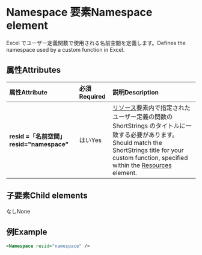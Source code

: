 # <a name="namespace-element"></a><span data-ttu-id="6243c-101">Namespace 要素</span><span class="sxs-lookup"><span data-stu-id="6243c-101">Namespace element</span></span>

<span data-ttu-id="6243c-102">Excel でユーザー定義関数で使用される名前空間を定義します。</span><span class="sxs-lookup"><span data-stu-id="6243c-102">Defines the namespace used by a custom function in Excel.</span></span>

## <a name="attributes"></a><span data-ttu-id="6243c-103">属性</span><span class="sxs-lookup"><span data-stu-id="6243c-103">Attributes</span></span>

|  <span data-ttu-id="6243c-104">属性</span><span class="sxs-lookup"><span data-stu-id="6243c-104">Attribute</span></span>  |  <span data-ttu-id="6243c-105">必須</span><span class="sxs-lookup"><span data-stu-id="6243c-105">Required</span></span>  |  <span data-ttu-id="6243c-106">説明</span><span class="sxs-lookup"><span data-stu-id="6243c-106">Description</span></span>  |
|:-----|:-----|:-----|
|  <span data-ttu-id="6243c-107">**resid =「名前空間」**</span><span class="sxs-lookup"><span data-stu-id="6243c-107">**resid="namespace"**</span></span>  |  <span data-ttu-id="6243c-108">はい</span><span class="sxs-lookup"><span data-stu-id="6243c-108">Yes</span></span>  | <span data-ttu-id="6243c-109">[リソース](resources.md)要素内で指定されたユーザー定義の関数の ShortStrings のタイトルに一致する必要があります。</span><span class="sxs-lookup"><span data-stu-id="6243c-109">Should match the ShortStrings title for your custom function, specified within the [Resources](resources.md) element.</span></span> |

## <a name="child-elements"></a><span data-ttu-id="6243c-110">子要素</span><span class="sxs-lookup"><span data-stu-id="6243c-110">Child elements</span></span>

<span data-ttu-id="6243c-111">なし</span><span class="sxs-lookup"><span data-stu-id="6243c-111">None</span></span>

## <a name="example"></a><span data-ttu-id="6243c-112">例</span><span class="sxs-lookup"><span data-stu-id="6243c-112">Example</span></span>

```xml
<Namespace resid="namespace" />
```
